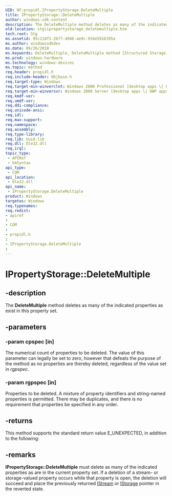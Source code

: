 ```yaml
---
UID: NF:propidl.IPropertyStorage.DeleteMultiple
title: IPropertyStorage::DeleteMultiple
author: windows-sdk-content
description: The DeleteMultiple method deletes as many of the indicated properties as exist in this property set.
old-location: stg\ipropertystorage_deletemultiple.htm
tech.root: Stg
ms.assetid: 95c218f1-2bf7-4946-ae9c-934e5916395a
ms.author: windowssdkdev
ms.date: 09/26/2018
ms.keywords: DeleteMultiple, DeleteMultiple method [Structured Storage], DeleteMultiple method [Structured Storage],IPropertyStorage interface, IPropertyStorage [Strctd Stg],DeleteMultiple, IPropertyStorage interface [Structured Storage],DeleteMultiple method, IPropertyStorage.DeleteMultiple, IPropertyStorage::DeleteMultiple, _stg_ipropertystorage_deletemultiple, propidl/IPropertyStorage::DeleteMultiple, stg.ipropertystorage_deletemultiple
ms.prod: windows-hardware
ms.technology: windows-devices
ms.topic: method
req.header: propidl.h
req.include-header: Objbase.h
req.target-type: Windows
req.target-min-winverclnt: Windows 2000 Professional [desktop apps \| UWP apps]
req.target-min-winversvr: Windows 2000 Server [desktop apps \| UWP apps]
req.kmdf-ver: 
req.umdf-ver: 
req.ddi-compliance: 
req.unicode-ansi: 
req.idl: 
req.max-support: 
req.namespace: 
req.assembly: 
req.type-library: 
req.lib: Uuid.lib
req.dll: Ole32.dll
req.irql: 
topic_type:
 - APIRef
 - kbSyntax
api_type:
 - COM
api_location:
 - Ole32.dll
api_name:
 - IPropertyStorage.DeleteMultiple
product: Windows
targetos: Windows
req.typenames: 
req.redist: 
- apiref
: 
- COM
: 
- propidl.h
: 
- IPropertyStorage.DeleteMultiple
: 
---
```


# IPropertyStorage::DeleteMultiple


## -description


The <b>DeleteMultiple</b> method deletes as many of the indicated properties as exist in this property set.


## -parameters




### -param cpspec [in]

The numerical count of properties to be deleted. The value of this parameter can  legally be set to zero, however that defeats the purpose of the method as no properties are thereby deleted, regardless of the value set in <i>rgpspec</i>.


### -param rgpspec [in]

Properties to be deleted. A mixture of property identifiers and string-named properties is permitted. There may be duplicates, and there is no requirement that properties be specified in any order.


## -returns



This method supports the standard return value E_UNEXPECTED, in addition to the following:




## -remarks



<b>IPropertyStorage::DeleteMultiple</b> must delete as many of the indicated properties as are in the current property set. If a deletion of a stream- or storage-valued property occurs while that property is open, the deletion will succeed and place the previously returned 
<a href="https://msdn.microsoft.com/c6f60e37-eadc-46a1-94f6-cacc23613531">IStream</a> or 
<a href="https://msdn.microsoft.com/2f454538-0f40-4811-b908-cd317ef79487">IStorage</a> pointer in the reverted state.



